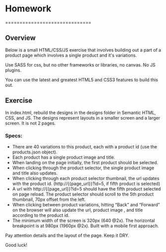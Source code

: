 # Homework
==============================

## Overview
Below is a small HTML/CSS/JS exercise that involves building out a part of a product page which involves a single product and it's variations.

Use SASS for css, but no other frameworks or libraries, no canvas. No JS plugins.

You can use the latest and greatest HTML5 and CSS3 features to build this out.

## Exercise
In index.html, rebuild the designs in the designs folder in Semantic HTML, CSS, and JS. The designs represent layouts in a smaller screen and a larger screen. It is not 2 pages.

### Specs:
- There are 40 variations to this product, each with a product id (use the products.json object).
- Each product has a single product image and title.
- When landing on the page initially, the first product should be selected.
- When clicking through the product selector, the single product image and title also updates.
- When clicking through each product selector thumbnail, the url updates with the product id. (http://{{page_url}}?id=5, if fifth product is selected)
- A url with http://{{page_url}}?id=5 should have the fifth product selected on page reload. The product selector should scroll to the 5th product thumbnail, 70px offset from the left.
- When clicking between product variations, hitting “Back” and “Forward” on the browser will also update the url, product image , and title according to the product id.
- The minimum width of the screen is 320px (640 @2x). The horizontal breakpoint is at 980px (1960px @2x). Built with a mobile first approach.

Pay attention details and the layout of the page. Keep it DRY.

Good luck!
